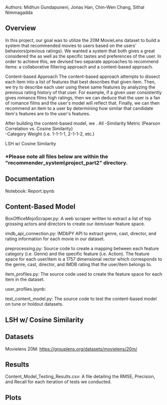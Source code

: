 Authors: Midhun Gundapuneni, Jonas Han, Chin-Wen Chang, Sithal Nimmagadda

Overview
--------
In this project, our goal was to utilize the 20M MovieLens dataset to build a system that recommended movies to users based on the users' behaviors(previous ratings).
We wanted a system that both gives a great considered the as well as the specific tastes and preferences of the user. 
In order to achieve this, we devised two separate approaches to recommend items: a collaborative filtering approach and a content-based approach.

Content-based Approach
The content-based approach attempts to dissect each item into a list of features that best describes that given item. 
Then, we try to describe each user using these same features by analyzing the previous rating history of that user. 
For example, if a given user consistently gives romance films high ratings, then we can deduce that the user is a fan of romance films and the user's model will reflect that.
Finally, we can then recommend an item to a user by determining how similar that candidate item's features are to the user's features.

After building the content-based model, we . All 
-Similarity Metric (Pearson Correlation vs. Cosine Similarity)  
-Category Weight (i.e. 1-1-1-1, 2-1-1-2, etc.)  


LSH w/ Cosine Similarity



### ***Please note all files below are within the "recommender_system\project_part2" directory.**

Documentation
-------------
Notebook: Report.ipynb  

Content-Based Model
-------------------
BoxOfficeMojoScraper.py: A web scraper written to extract a list of top grossing actors and directors to create our item/user feature space.

imdb_api_connection.py: IMDbPY API to extract genre, cast, director, and rating information for each movie in our dataset.

preprocessing.py: Source code to create a mapping between each feature category (i.e. Genre) and the specific feature (i.e. Action). 
The feature space for each user/item is a 1757 dimensional vector which corresponds to the genre, cast, director, and IMDB rating that the user/item belongs to.

item_profiles.py: The source code used to create the feature space for each item in the dataset. 

user_profiles.ipynb: 

test_content_model.py: The source code to test the content-based model on tune or holdout datasets.


LSH w/ Cosine Similarity
------------------------



Datasets
--------

Movielens 20M: https://grouplens.org/datasets/movielens/20m/


Results
-------

Content_Model_Testing_Results.csv: A file detailing the RMSE, Precision, and Recall for each iteration of tests we conducted.




Plots
-----


